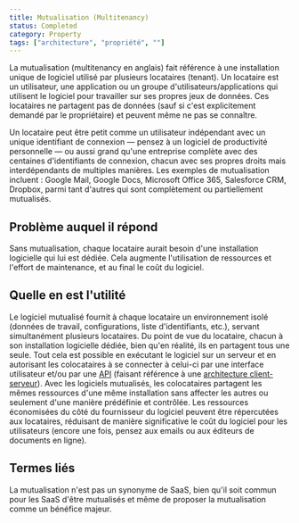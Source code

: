 ```yaml
---
title: Mutualisation (Multitenancy)
status: Completed
category: Property
tags: ["architecture", "propriété", ""]
---
```


La mutualisation (multitenancy en anglais) fait référence à une installation unique de logiciel utilisé par plusieurs locataires (tenant).
Un locataire est un utilisateur, une application ou un groupe d'utilisateurs/applications qui utilisent le logiciel pour travailler sur ses propres jeux de données.
Ces locataires ne partagent pas de données (sauf si c'est explicitement demandé par le propriétaire) et peuvent même ne pas se connaître.

Un locataire peut être petit comme un utilisateur indépendant avec un unique identifiant de connexion 
— pensez à un logiciel de productivité personnelle — ou aussi grand qu'une entreprise complète avec 
des centaines d'identifiants de connexion, chacun avec ses propres droits mais interdépendants de multiples
manières. Les exemples de mutualisation incluent : Google Mail, Google Docs, Microsoft Office 365, Salesforce CRM,
Dropbox, parmi tant d'autres qui sont complètement ou partiellement mutualisés.

## Problème auquel il répond

Sans mutualisation, chaque locataire aurait besoin d'une installation logicielle qui lui est dédiée.
Cela augmente l'utilisation de ressources et l'effort de maintenance, et au final le coût du logiciel.

## Quelle en est l'utilité

Le logiciel mutualisé fournit à chaque locataire un environnement isolé (données de travail, configurations, liste d'identifiants, etc.),
servant simultanément plusieurs locataires. Du point de vue du locataire, chacun à son installation logicielle dédiée,
bien qu'en réalité, ils en partagent tous une seule. Tout cela est possible en exécutant le logiciel sur un serveur et en autorisant
les colocataires à se connecter à celui-ci par une interface utilisateur et/ou par une [API](/fr/application-programming-interface/) (faisant référence à une 
[architecture client-serveur](/fr/client-server-architecture/)).
Avec les logiciels mutualisés, les colocataires partagent les mêmes ressources d'une même installation sans affecter les autres ou seulement
d'une manière prédéfinie et contrôlée. Les ressources économisées du côté du fournisseur du logiciel peuvent être répercutées aux locataires, réduisant
de manière significative le coût du logiciel pour les utilisateurs (encore une fois, pensez aux emails ou aux éditeurs de documents en ligne).

## Termes liés

La mutualisation n'est pas un synonyme de SaaS,
bien qu'il soit commun pour les SaaS d'être mutualisés et même de proposer la mutualisation comme un bénéfice majeur.
